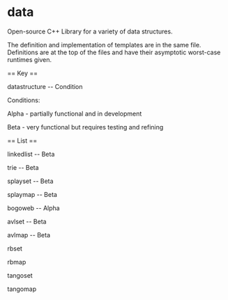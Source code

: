 data
====

Open-source C++ Library for a variety of data structures.

The definition and implementation of templates are in the same file. Definitions are at the top of the files and have their asymptotic worst-case runtimes given.

== Key ==

datastructure -- Condition

Conditions:

Alpha - partially functional and in development

Beta - very functional but requires testing and refining

== List ==

linkedlist -- Beta

trie -- Beta

splayset -- Beta

splaymap -- Beta

bogoweb -- Alpha

avlset -- Beta

avlmap -- Beta

rbset

rbmap

tangoset

tangomap
